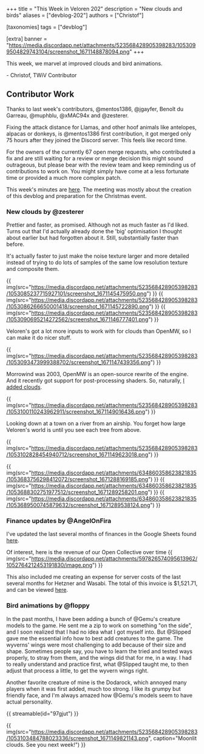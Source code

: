 +++
title = "This Week in Veloren 202"
description = "New clouds and birds"
aliases = ["devblog-202"]
authors = ["Christof"]

[taxonomies]
tags = ["devblog"]

[extra]
banner = "https://media.discordapp.net/attachments/523568428905398283/1053099504829743104/screenshot_1671148878094.png"
+++

This week, we marvel at improved clouds and bird animations.

\- Christof, TWiV Contributor

## Contributor Work

Thanks to last week's contributors, @mentos1386, @jgayfer, Benoît du Garreau, @muphblu, @xMAC94x and @zesterer.

Fixing the attack distance for Llamas, and other hoof animals like antelopes, alpacas or donkeys, is @mentos1386 first contribution,
it got merged only 75 hours after they joined the Discord server. This feels like record time.

For the owners of the currently 67 open merge requests, who contributed a fix and are still waiting for a review or merge decision this might sound outrageous,
but please bear with the review team and keep reminding us of contributions to work on.
You might simply have come at a less fortunate time or provided a much more complex patch.

This week's minutes are [here](https://hackmd.io/@veloren/S1rGSCnOi). The meeting was mostly about the creation of this devblog and preparation for the Christmas event.

### New clouds by @zesterer

Prettier and faster, as promised. Although not as much faster as I'd liked. Turns out that I'd actually already done the 'big' optimisation I thought about earlier but had forgotten about it.
Still, substantially faster than before.

It's actually faster to just make the noise texture larger and more detailed instead of trying to do lots of samples of the same low resolution texture and composite them.

{{ img(src="https://media.discordapp.net/attachments/523568428905398283/1053085237715927101/screenshot_1671145475950.png") }}
{{ img(src="https://media.discordapp.net/attachments/523568428905398283/1053086266650001418/screenshot_1671145722890.png") }}
{{ img(src="https://media.discordapp.net/attachments/523568428905398283/1053090695214272562/screenshot_1671146777401.png") }}

Veloren's got a lot more inputs to work with for clouds than OpenMW, so I can make it do nicer stuff.

{{ img(src="https://media.discordapp.net/attachments/523568428905398283/1053093473999388702/screenshot_1671147439356.png") }}

Morrowind was 2003, OpenMW is an open-source rewrite of the engine.
And it recently got support for post-processing shaders.
So, naturally, [I added clouds](https://github.com/zesterer/openmw-volumetric-clouds).

{{ img(src="https://media.discordapp.net/attachments/523568428905398283/1053100110243962911/screenshot_1671149016436.png") }}

Looking down at a town on a river from an airship.
You forget how large Veloren's world is until you see each tree from above.

{{ img(src="https://media.discordapp.net/attachments/523568428905398283/1053102828454940712/screenshot_1671149623018.png") }}

{{ img(src="https://media.discordapp.net/attachments/634860358623821835/1053683756298412072/screenshot_1671288169185.png") }}
{{ img(src="https://media.discordapp.net/attachments/634860358623821835/1053688302751977512/screenshot_1671289258201.png") }}
{{ img(src="https://media.discordapp.net/attachments/634860358623821835/1053689500745879632/screenshot_1671289538124.png") }}

### Finance updates by @AngelOnFira

I've updated the last several months of finances in the Google Sheets found [here](https://docs.google.com/spreadsheets/d/1Fk6kDsCdZLhVszXdsWUjoG4Cgc3cLbTqJgZ-gY3Ndq0/edit#gid=0).

Of interest, here is the revenue of our Open Collective over time
{{ img(src="https://media.discordapp.net/attachments/597826574095613962/1052764212453191830/image.png") }}

This also included me creating an expense for server costs of the last several months for Hetzner and Wasabi. The total of this invoice is $1,521.71, and can be viewed
[here](https://opencollective.com/veloren/expenses/113487).

### Bird animations by @floppy

In the past months, I have been adding a bunch of @Gemu's creature models to the game.
He sent me a zip to work on something "on the side", and I soon realized that I had no idea what I got myself into.
But @Slipped gave me the essential info how to best add creatures to the game.
The wyverns' wings were most challenging to add because of their size and shape.
Sometimes people say, you have to learn the tried and tested ways properly, to stray from them,
and the wings did that for me, in a way.
I had to really understand and practice first, what @Slipped taught me, to then adjust that process a little,
to get the wyvern wings right.

Another favorite creature of mine is the Dodarock, which annoyed many players when it was first added, much too strong.
I like its grumpy but friendly face, and I'm always amazed how @Gemu's models seem to have actual personality.

{{ streamable(id="97gjut") }}

{{
  img(src="https://media.discordapp.net/attachments/523568428905398283/1053103484788023336/screenshot_1671149821143.png",
  caption="Moonlit clouds. See you next week!")
}}
